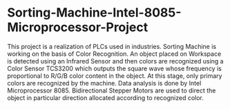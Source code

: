 # Sorting-Machine-Intel-8085-Microprocessor-Project
This project is a realization of PLCs used in industries. Sorting Machine is working on the basis of Color Recognition. An object placed on Workspace is detected using an Infrared Sensor and then colors are recognized using a Color Sensor TCS3200 which outputs the square wave whose frequency is proportional to R/G/B color content in the object. At this stage, only primary colors are recognized by the machine. Data analysis is done by Intel Microprocessor 8085. Bidirectional Stepper Motors are used to direct the object in particular direction allocated according to recognized color.  
